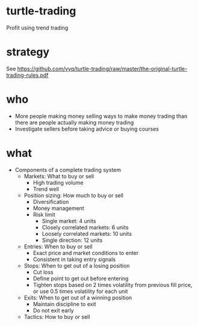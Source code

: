 # turtle-trading
Profit using trend trading

# strategy
See https://github.com/vyq/turtle-trading/raw/master/the-original-turtle-trading-rules.pdf

# who
- More people making money selling ways to make money trading than there are people actually making money trading
- Investigate sellers before taking advice or buying courses

# what
- Components of a complete trading system
    - Markets: What to buy or sell
        - High trading volume
        - Trend well
    - Position sizing: How much to buy or sell
        - Diversification
        - Money management
        - Risk limit
            - Single market: 4 units
            - Closely correlated markets: 6 units
            - Loosely correlated markets: 10 units
            - Single direction: 12 units
    - Entries: When to buy or sell
        - Exact price and market conditions to enter
        - Consistent in taking entry signals
    - Stops: When to get out of a losing position
        - Cut loss
        - Define point to get out before entering
        - Tighten stops based on 2 times volatility from previous fill price, or use 0.5 times volatility for each unit
    - Exits: When to get out of a winning position
        - Maintain discipline to exit
        - Do not exit early
    - Tactics: How to buy or sell